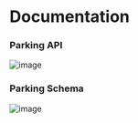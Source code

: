 # Documentation


### Parking API
![image](https://user-images.githubusercontent.com/58253756/116851400-94187c00-abf2-11eb-87c3-45ab11fc3552.png)

### Parking Schema
![image](https://user-images.githubusercontent.com/58253756/116851473-b0b4b400-abf2-11eb-8bc4-d03eec248877.png)
